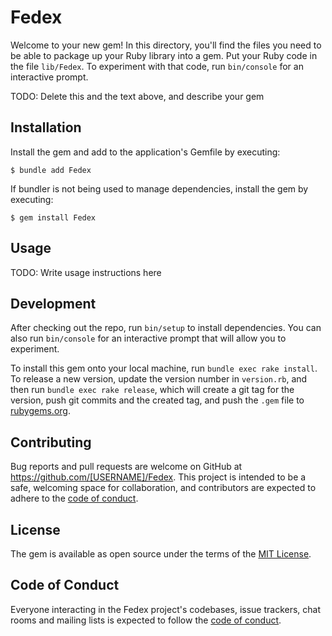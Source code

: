 # Fedex

Welcome to your new gem! In this directory, you'll find the files you need to be able to package up your Ruby library into a gem. Put your Ruby code in the file `lib/Fedex`. To experiment with that code, run `bin/console` for an interactive prompt.

TODO: Delete this and the text above, and describe your gem

## Installation

Install the gem and add to the application's Gemfile by executing:

    $ bundle add Fedex

If bundler is not being used to manage dependencies, install the gem by executing:

    $ gem install Fedex

## Usage

TODO: Write usage instructions here

## Development

After checking out the repo, run `bin/setup` to install dependencies. You can also run `bin/console` for an interactive prompt that will allow you to experiment.

To install this gem onto your local machine, run `bundle exec rake install`. To release a new version, update the version number in `version.rb`, and then run `bundle exec rake release`, which will create a git tag for the version, push git commits and the created tag, and push the `.gem` file to [rubygems.org](https://rubygems.org).

## Contributing

Bug reports and pull requests are welcome on GitHub at https://github.com/[USERNAME]/Fedex. This project is intended to be a safe, welcoming space for collaboration, and contributors are expected to adhere to the [code of conduct](https://github.com/[USERNAME]/Fedex/blob/master/CODE_OF_CONDUCT.md).

## License

The gem is available as open source under the terms of the [MIT License](https://opensource.org/licenses/MIT).

## Code of Conduct

Everyone interacting in the Fedex project's codebases, issue trackers, chat rooms and mailing lists is expected to follow the [code of conduct](https://github.com/[USERNAME]/Fedex/blob/master/CODE_OF_CONDUCT.md).
